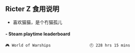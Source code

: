 ## Ricter Z 食用说明
- 喜欢猫猫，是个冇猫孤儿

<!-- steam-box start -->
#### - Steam playtime leaderboard
```text
🎮 World of Warships                 🕘 228 hrs 15 mins
```
<!-- Powered by https://github.com/YouEclipse/steam-box . -->
<!-- steam-box end -->

